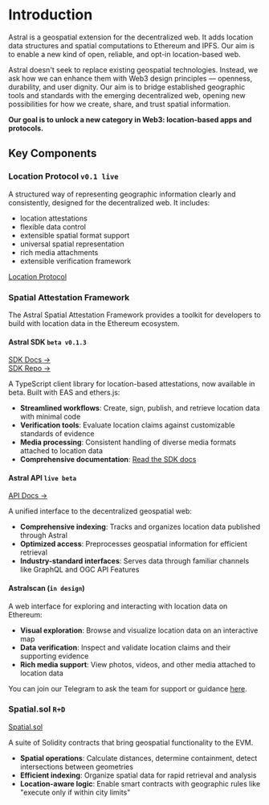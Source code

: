 # Introduction

Astral is a geospatial extension for the decentralized web. It adds location data structures and spatial computations to Ethereum and IPFS. Our aim is to enable a new kind of open, reliable, and opt-in location-based web. 

Astral doesn't seek to replace existing geospatial technologies. Instead, we ask how we can enhance them with Web3 design principles — openness, durability, and user dignity. Our aim is to bridge established geographic tools and standards with the emerging decentralized web, opening new possibilities for how we create, share, and trust spatial information. 

**Our goal is to unlock a new category in Web3: location-based apps and protocols.**

## Key Components

### Location Protocol `v0.1 live`

A structured way of representing geographic information clearly and consistently, designed for the decentralized web. It includes:
- location attestations
- flexible data control
- extensible spatial format support
- universal spatial representation
- rich media attachments
- extensible verification framework

[Location Protocol](./location-protocol/introduction)

### Spatial Attestation Framework

The Astral Spatial Attestation Framework provides a toolkit for developers to build with location data in the Ethereum ecosystem.

#### Astral SDK `beta v0.1.3`
[SDK Docs →](/sdk)<br/>
[SDK Repo →](https://github.com/DecentralizedGeo/astral-sdk)

A TypeScript client library for location-based attestations, now available in beta. Built with EAS and ethers.js:

- **Streamlined workflows**: Create, sign, publish, and retrieve location data with minimal code
- **Verification tools**: Evaluate location claims against customizable standards of evidence
- **Media processing**: Consistent handling of diverse media formats attached to location data
- **Comprehensive documentation**: [Read the SDK docs](/sdk)


#### Astral API `live beta`
[API Docs →](/api/getting-started)

A unified interface to the decentralized geospatial web:

- **Comprehensive indexing**: Tracks and organizes location data published through Astral
- **Optimized access**: Preprocesses geospatial information for efficient retrieval
- **Industry-standard interfaces**: Serves data through familiar channels like GraphQL and OGC API Features


#### Astralscan (`in design`)

A web interface for exploring and interacting with location data on Ethereum:
- **Visual exploration**: Browse and visualize location data on an interactive map
- **Data verification**: Inspect and validate location claims and their supporting evidence
- **Rich media support**: View photos, videos, and other media attached to location data

You can join our Telegram to ask the team for support or guidance [here](https://t.me/+UkTOSXnDcDM5ZTBk).



### Spatial.sol `R+D`

[Spatial.sol](./spatial-sol/introduction)

A suite of Solidity contracts that bring geospatial functionality to the EVM.

- **Spatial operations**: Calculate distances, determine containment, detect intersections between geometries
- **Efficient indexing**: Organize spatial data for rapid retrieval and analysis
- **Location-aware logic**: Enable smart contracts with geographic rules like "execute only if within city limits"

